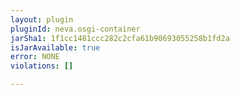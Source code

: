 ```yaml
---
layout: plugin
pluginId: neva.osgi-container
jarSha1: 1f1cc1481ccc282c2cfa61b90693055258b1fd2a
isJarAvailable: true
error: NONE
violations: []

---
```

